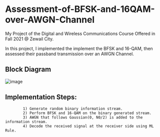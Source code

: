 # Assessment-of-BFSK-and-16QAM-over-AWGN-Channel
My Project of the Digital and Wireless Communications Course Offered in Fall 2021 @ Zewail City.

In this project, I implemented the implement the BFSK and 16-QAM, then assessed their passband transmission over an AWGN Channel.


## Block Diagram <a name="Block Diagram"></a>
![image](https://user-images.githubusercontent.com/58476343/220180241-7086595f-00e0-4750-891e-b5488e75de56.png)

## Implementation Steps:

            1) Generate random binary information stream.
            2) Perform BFSK and 16-QAM on the binary generated stream.
            3) AWGN that follows Gaussian(0, N0/2) is added to the information stream.
            4) Decode the received signal at the receiver side using ML Rule.
          
